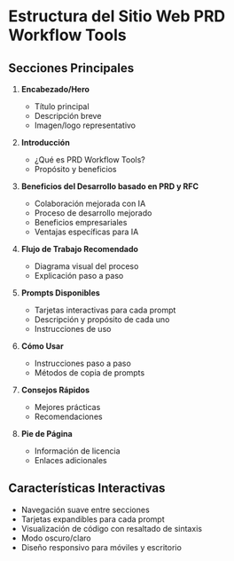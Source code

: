 # Estructura del Sitio Web PRD Workflow Tools

## Secciones Principales
1. **Encabezado/Hero**
   - Título principal
   - Descripción breve
   - Imagen/logo representativo

2. **Introducción**
   - ¿Qué es PRD Workflow Tools?
   - Propósito y beneficios

3. **Beneficios del Desarrollo basado en PRD y RFC**
   - Colaboración mejorada con IA
   - Proceso de desarrollo mejorado
   - Beneficios empresariales
   - Ventajas específicas para IA

4. **Flujo de Trabajo Recomendado**
   - Diagrama visual del proceso
   - Explicación paso a paso

5. **Prompts Disponibles**
   - Tarjetas interactivas para cada prompt
   - Descripción y propósito de cada uno
   - Instrucciones de uso

6. **Cómo Usar**
   - Instrucciones paso a paso
   - Métodos de copia de prompts

7. **Consejos Rápidos**
   - Mejores prácticas
   - Recomendaciones

8. **Pie de Página**
   - Información de licencia
   - Enlaces adicionales

## Características Interactivas
- Navegación suave entre secciones
- Tarjetas expandibles para cada prompt
- Visualización de código con resaltado de sintaxis
- Modo oscuro/claro
- Diseño responsivo para móviles y escritorio
